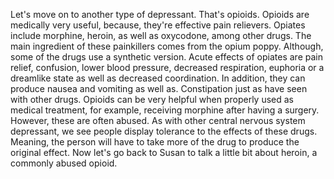 Let's move on to another type of depressant. That's opioids. Opioids are
medically very useful, because, they're effective pain relievers. Opiates
include morphine, heroin, as well as oxycodone, among other drugs. The main
ingredient of these painkillers comes from the opium poppy. Although, some of
the drugs use a synthetic version. Acute effects of opiates are pain relief,
confusion, lower blood pressure, decreased respiration, euphoria or a dreamlike
state as well as decreased coordination. In addition, they can produce nausea
and vomiting as well as. Constipation just as have seen with other drugs.
Opioids can be very helpful when properly used as medical treatment, for
example, receiving morphine after having a surgery. However, these are often
abused. As with other central nervous system depressant, we see people display
tolerance to the effects of these drugs. Meaning, the person will have to take
more of the drug to produce the original effect. Now let's go back to Susan to
talk a little bit about heroin, a commonly abused opioid.
